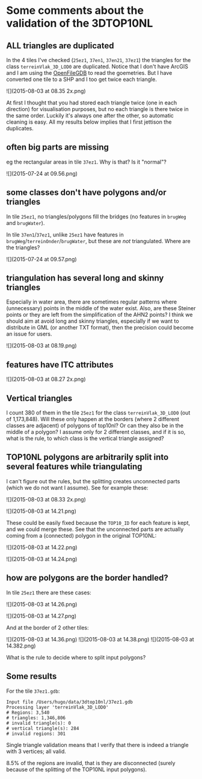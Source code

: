 
# Some comments about the validation of the 3DTOP10NL


## ALL triangles are duplicated

In the 4 tiles I've checked (`25ez1`, `37en1`, `37en21`, `37ez1`) the triangles for the class `terreinVlak_3D_LOD0` are duplicated.
Notice that I don't have ArcGIS and I am using the [OpenFileGDB](http://www.gdal.org/drv_openfilegdb.html) to read the goemetries.
But I have converted one tile to a SHP and I too get twice each triangle.

![](2015-08-03 at 08.35 2x.png)

At first I thought that you had stored each triangle twice (one in each direction) for visualisation purposes, but no each triangle is there twice in the same order.
Luckily it's always one after the other, so automatic cleaning is easy. 
All my results below implies that I first jettison the duplicates.


## often big parts are missing 

eg the rectangular areas in tile `37ez1`. Why is that? Is it "normal"?

![](2015-07-24 at 09.56.png)


## some classes don't have polygons and/or triangles

In tile `25ez1`, no triangles/polygons fill the bridges (no features in `brugWeg` and
`brugWater`).

In tile `37en1`/`37ez1`, unlike `25ez1` have features in `brugWeg`/`terreinOnder`/`brugWater`, but
these are *not* triangulated.
Where are the triangles?

![](2015-07-24 at 09.57.png)


## triangulation has several long and skinny triangles

Especially in water area, there are sometimes regular patterns where (unnecessary) points in the middle of the water exist.
Also, are these Steiner points or they are left from the simplification of the AHN2 points?
I think we should aim at avoid long and skinny triangles, especially if we want to distribute in GML (or another TXT format), then the precision could become an issue for users.

![](2015-08-03 at 08.19.png)


## features have ITC attributes

![](2015-08-03 at 08.27 2x.png)


## Vertical triangles

I count 380 of them in the tile `25ez1` for the class `terreinVlak_3D_LOD0` (out of 1,173,848). 
Will these only happen at the borders (where 2 different classes are adjacent) of polygons of top10nl?
Or can they also be in the middle of a polygon? 
I assume only for 2 different classes, and if it is so, what is the rule, to which class is the vertical triangle assigned?


## TOP10NL polygons are arbitrarily split into several features while triangulating

I can't figure out the rules, but the splitting creates unconnected parts (which we do not want I assume).
See for example these:

![](2015-08-03 at 08.33 2x.png)

![](2015-08-03 at 14.21.png)

These could be easily fixed because the `TOP10_ID` for each feature is kept, and we could merge these.
See that the unconnected parts are actually coming from a (connected) polygon in the original TOP10NL:

![](2015-08-03 at 14.22.png)

![](2015-08-03 at 14.24.png)


## how are polygons are the border handled?

In tile `25ez1` there are these cases:

![](2015-08-03 at 14.26.png)

![](2015-08-03 at 14.27.png)

And at the border of 2 other tiles:

![](2015-08-03 at 14.36.png)
![](2015-08-03 at 14.38.png)
![](2015-08-03 at 14.382.png)

What is the rule to decide where to split input polygons?


## Some results

For the tile `37ez1.gdb`:

```
Input file /Users/hugo/data/3dtop10nl/37ez1.gdb
Processing layer 'terreinVlak_3D_LOD0'
# Regions: 3,540
# triangles: 1,346,806
# invalid triangle(s): 0
# vertical triangle(s): 284
# invalid regions: 301
```

Single triangle validation means that I verify that there is indeed a triangle with 3 vertices; all valid.

8.5% of the regions are invalid, that is they are disconnected (surely because of the splitting of the TOP10NL input polygons).

<!-- [35, 50, 54, 55, 62, 76, 82, 83, 99, 105, 139, 209, 249, 259, 265, 269, 276, 287, 307, 310, 315, 329, 330, 335, 338, 349, 352, 355, 361, 362, 369, 379, 397, 402, 410, 425, 452, 470, 501, 504, 512, 515, 526, 530, 548, 565, 581, 588, 667, 674, 687, 691, 694, 711, 720, 774, 806, 813, 840, 841, 853, 882, 888, 911, 915, 916, 934, 942, 961, 964, 965, 1006, 1022, 1027, 1045, 1055, 1057, 1060, 1080, 1081, 1082, 1089, 1092, 1100, 1104, 1116, 1122, 1127, 1144, 1155, 1156, 1160, 1165, 1180, 1189, 1201, 1213, 1228, 1239, 1240, 1241, 1245, 1250, 1263, 1268, 1273, 1297, 1304, 1317, 1322, 1338, 1341, 1365, 1373, 1382, 1397, 1433, 1441, 1449, 1450, 1456, 1462, 1470, 1482, 1483, 1495, 1500, 1504, 1506, 1507, 1520, 1525, 1539, 1565, 1568, 1569, 1577, 1579, 1582, 1586, 1599, 1608, 1615, 1637, 1641, 1642, 1645, 1659, 1673, 1681, 1685, 1701, 1716, 1717, 1719, 1731, 1733, 1751, 1752, 1756, 1760, 1766, 1772, 1775, 1807, 1851, 1873, 1893, 1906, 1912, 1916, 1917, 1920, 1923, 1950, 1952, 1961, 1967, 1969, 1972, 1996, 1997, 2003, 2011, 2022, 2042, 2059, 2063, 2080, 2100, 2105, 2110, 2141, 2144, 2148, 2246, 2287, 2296, 2309, 2315, 2321, 2360, 2365, 2374, 2406, 2410, 2412, 2420, 2425, 2439, 2447, 2456, 2465, 2470, 2478, 2483, 2503, 2519, 2521, 2587, 2599, 2622, 2659, 2662, 2675, 2677, 2678, 2681, 2683, 2734, 2753, 2771, 2773, 2784, 2791, 2805, 2809, 2837, 2843, 2844, 2847, 2850, 2851, 2855, 2859, 2901, 2909, 2915, 2919, 2946, 2954, 2963, 2970, 2982, 2990, 2993, 2995, 3000, 3004, 3023, 3044, 3051, 3055, 3058, 3081, 3089, 3103, 3117, 3120, 3121, 3128, 3132, 3170, 3214, 3216, 3226, 3235, 3246, 3277, 3281, 3286, 3297, 3313, 3317, 3329, 3343, 3361, 3363, 3364, 3372, 3380, 3388, 3398, 3407, 3421, 3425, 3442, 3463, 3484, 3489, 3492] -->







